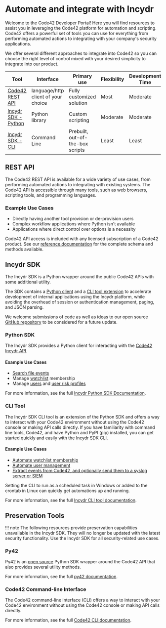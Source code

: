 # Automate and integrate with Incydr

Welcome to the Code42 Developer Portal! Here you will find resources to assist you in leveraging the Code42 platform for automation and scripting. Code42 offers a powerful set of tools you can use for everything from performing automated actions to integrating with your company's security applications.

We offer several different approaches to integrate into Code42 so you can choose the right level of control mixed with your desired simplicity to integrate into our product.

| Tool  | Interface | Primary use | Flexibility | Development Time |
| ----- | --------- | ----------- | ------------| ---------------- |
| [Code42 REST API](#rest-api) | language/http client of your choice | Fully customized solution | Most | Moderate |
| [Incydr SDK - Python](sdk/index.md) | Python library | Custom scripting | Moderate | Moderate
| [Incydr SDK - CLI](cli/index.md) | Command Line | Prebuilt, out-of-the-box scripts | Least | Least


## REST API

The Code42 REST API is available for a wide variety of use cases, from performing automated actions to integrating with existing systems. The Code42 API is accessible through many tools, such as web browsers, scripting tools, and programming languages.

### Example Use Cases

* Directly having another tool provision or de-provision users
* Complex workflow applications where Python isn't available
* Applications where direct control over options is a necessity

Code42 API access is included with any licensed subscription of a Code42 product. See our [reference documentation](api/) for the complete schema and methods available.

## Incydr SDK

The Incydr SDK is a Python wrapper around the public Code42 APIs with some additional utility.

The SDK contains a [Python client](#python-sdk) and a [CLI tool extension](#cli-tool) to accelerate development of internal applications using the Incydr platform,
while avoiding the overhead of session or authentication management, paging, and JSON parsing.

We welcome submissions of code as well as ideas to our open source [GitHub repository](https://github.com/code42/incydr_python) to be considered for a future update.

### Python SDK

The Incydr SDK provides a Python client for interacting with the [Code42 Incydr API](api/).

#### Example Use Cases

* [Search file events](sdk/clients/file_event_queries.md)
* Manage [watchlist](sdk/clients/watchlists.md) membership
* Manage [users](sdk/clients/users.md) and [user risk profiles](sdk/clients/user_risk_profiles.md)

For more information, see the full [Incydr Python SDK Documentation](sdk/index.md).

### CLI Tool

The Incydr SDK CLI tool is an extension of the Python SDK and offers a way to interact with your Code42 environment without using the Code42 console or making API calls directly.
If you have familiarity with command line tools, Code42, and have Python and PyPI (pip) installed, you can get started quickly and easily with the Incydr SDK CLI.

#### Example Use Cases

* [Automate watchlist membership](cli/cmds/watchlists.md)
* [Automate user management](cli/cmds/users.md)
* [Extract events from Code42, and optionally send them to a syslog server or SIEM](cli/syslogging.md)

Setting the CLI to run as a scheduled task in Windows or added to the crontab in Linux can quickly get automations up and running.

For more information, see the full [Incydr CLI tool documentation](cli/index.md).

## Preservation Tools

!!! note
    The following resources provide preservation capabilities unavailable in the Incydr SDK. They will no longer be updated with the latest security functionality. Use the Incydr SDK for all security-related use cases.

### Py42

Py42 is an [open source](https://github.com/code42/py42) Python SDK wrapper around the Code42 API that also provides several utility methods.

For more information, see the full [py42 documentation](https://py42docs.code42.com).

### Code42 Command-line Interface

The Code42 command-line interface (CLI) offers a way to interact with your Code42 environment without using the Code42 console or making API calls directly.

For more information, see the full [Code42 CLI documentation](https://clidocs.code42.com).
